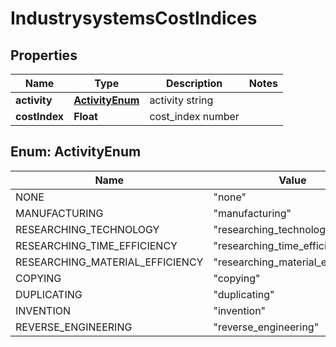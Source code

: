 
# IndustrysystemsCostIndices

## Properties
Name | Type | Description | Notes
------------ | ------------- | ------------- | -------------
**activity** | [**ActivityEnum**](#ActivityEnum) | activity string | 
**costIndex** | **Float** | cost_index number | 


<a name="ActivityEnum"></a>
## Enum: ActivityEnum
Name | Value
---- | -----
NONE | &quot;none&quot;
MANUFACTURING | &quot;manufacturing&quot;
RESEARCHING_TECHNOLOGY | &quot;researching_technology&quot;
RESEARCHING_TIME_EFFICIENCY | &quot;researching_time_efficiency&quot;
RESEARCHING_MATERIAL_EFFICIENCY | &quot;researching_material_efficiency&quot;
COPYING | &quot;copying&quot;
DUPLICATING | &quot;duplicating&quot;
INVENTION | &quot;invention&quot;
REVERSE_ENGINEERING | &quot;reverse_engineering&quot;



